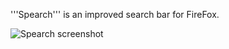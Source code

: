 '''Spearch''' is an improved search bar for FireFox.

![Spearch screenshot](https://raw.github.com/ThQ/spearch/master/screenshot.jpg)
